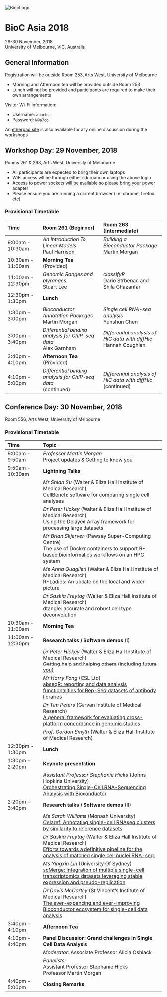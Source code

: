 <img src="https://bioconductor.org/images/logo_bioconductor.gif" alt="BiocLogo">

# BioC Asia 2018

29-30 November, 2018  
University of Melbourne, VIC, Australia  

## General Information

Registration will be outside Room 253, Arts West, University of Melbourne

- Morning and Afternoon tea will be provided outside Room 253
- Lunch will not be provided and participants are required to make their own arrangements

Visitor Wi-Fi information:

- Username: `abacbs`
- Password: `N@a7co`

An [etherpad site](https://pad.carpentries.org/BiocAsia2018) is also available for any online discussion during the workshops

## Workshop Day: 29 November, 2018

Rooms 261 & 263, Arts West, University of Melbourne

- All participants are expected to bring their own laptops
- WiFi access wll be through either eduroam or using the above login
- Access to power sockets will be available so please bring your power adapter
- Please ensure you are running a current browser (i.e. chrome, firefox etc)

### Provisional Timetable

| Time | Room 261 (Beginner) | Room 263 (Intermediate) |
|:--------------- |:----------------------------- |:----------------------------- |
| 9:00am - 10:30am | *An Introduction To Linear Models* <br> Paul Harrison | *Building a Bioconductor Package* <br> Martin Morgan |
| 10:30am - 11:00am | **Morning Tea** <br> (Provided) |
| 11:00am - 12:30pm | *Genomic Ranges and plyranges* <br> Stuart Lee |*classifyR* <br> Dario Strbenac and Shila Ghazanfar |
| 12:30pm - 1:30pm | **Lunch**  | |
| 1:30pm - 3:00pm | *Bioconductor Annotation Packages* <br> Martin Morgan | *Single cell RNA-seq analysis* <br> Yunshun Chen |
| 3:00pm - 3:40pm | *Differential binding analysis for ChIP-seq data* <br> Alex Garnham | *Differential analysis of HiC data with diffHic* <br> Hannah Coughlan |
| 3:40pm - 4:10pm | **Afternoon Tea** <br> (Provided) | |
| 4:10pm - 5:00pm | *Differential binding analysis for ChIP-seq data* <br> (continued) | *Differential analysis of HiC data with diffHic* <br> (continued) |


## Conference Day: 30 November, 2018

Room 556, Arts West, University of Melbourne

### Provisional Timetable

| Time | Topic |
|:-------------- |:------------------------------------- |
| 9:00am - 9:50am | *Professor Martin Morgan* <br> Project updates & Getting to know you |
| 9:50am - 10:30am | **Lightning Talks** |
|              | *Mr Shian Su* (Walter & Eliza Hall Institute of Medical Research) <br> CellBench: software for comparing single cell analyses |
|              | *Dr Peter Hickey* (Walter & Eliza Hall Institute of Medical Research) <br> Using the Delayed Array framework for processing large datasets |
|              | *Mr Brian Skjerven* (Pawsey Super-Computing Centre) <br> The use of Docker containers to support R-based bioinformatics workflows on an HPC system |
|              | *Ms Anna Quaglieri* (Walter & Eliza Hall Institute of Medical Research) <br> R-Ladies: An update on the local and wider picture |
|              | *Dr Saskia Freytag* (Walter & Eliza Hall Institute of Medical Research) <br> dtangle: accurate and robust cell type deconvolution |
| 10:30am - 11:00am |  **Morning Tea** |
| 11:00am - 12:30pm | **Research talks / Software demos** (I) |
|            | *Dr Peter Hickey* (Walter & Eliza Hall Institute of Medical Research) <br> [Getting help and helping others (including future you)](abstracts/hickey.html) |
|            | *Mr Harry Fong* (CSL Ltd) <br> [abseqR: reporting and data analysis functionalities for Rep-Seq datasets of antibody libraries](abstracts/fong.html) |
|           | *Dr Tim Peters* (Garvan Institute of Medical Research) <br> [A general framework for evaluating cross-platform concordance in genomic studies](abstracts/peters.html) |
|           | *Prof. Gordon Smyth* (Walter & Eliza Hall Institute of Medical Research) | |
| 12:30pm - 1:30pm | **Lunch** |
| 1:30pm - 2:20pm  | **Keynote presentation** |
|                  | *Assistant Professor Stephanie Hicks* (Johns Hopkins University) <br> [Orchestrating Single-Cell RNA-Sequencing Analysis with Bioconductor](abstracts/hicks.html) | 
| 2:20pm - 3:40pm  | **Research talks / Software demos** (II) | 
|          | *Ms Sarah Williams* (Monash University) <br> [Celaref: Annotating single-cell RNAseq clusters by similarity to reference datasets](abstracts/williams.html) |
|          | *Dr Saskia Freytag* (Walter & Eliza Hall Institute of Medical Research) <br> [Efforts towards a definitive pipeline for the analysis of matched single cell nuclei RNA-seq.](abstracts/freytag.html) |
|          | *Ms Yingxin Lin* (University Of Sydney) <br> [scMerge: Integration of multiple single-cell transcriptomics datasets leveraging stable expression and pseudo-replication](abstracts/lin.html) |
|          | *Dr Davis McCarthy* (St Vincent’s Institute of Medical Research) <br> [The ever-expanding and ever-improving Bioconductor ecosystem for single-cell data analysis](abstracts/mccarthy.html) |
| 3:40pm - 4:10pm | **Afternoon Tea** | 
| 4:10pm - 4:40pm | **Panel Discussion: Grand challenges in Single Cell Data Analysis** |
|           | *Moderator:* Associate Professor Alicia Oshlack |
|           | *Panelists:* <br> Assistant Professor Stephanie Hicks <br> Professor Martin Morgan |
| 4:40pm - 5:00pm | **Closing Remarks** |

